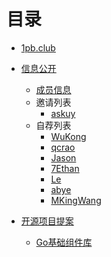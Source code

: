 # 目录

* [1pb.club](README.md)
* [信息公开](disclosure.md)
  * [成员信息](disclosure/members.md)
  * 邀请列表
    * [askuy](disclosure/invitations/askuy.md)
  * 自荐列表
    * [WuKong](disclosure/self-recommandations/WuKong.md)
    * [qcrao](disclosure/self-recommandations/qcrao.md)
    * [Jason](disclosure/self-recommandations/Jason.md)
    * [7Ethan](disclosure/self-recommandations/7Ethan.md)
    * [Le](disclosure/self-recommandations/Le.md)
    * [abye](disclosure/self-recommandations/abye.md)
    * [MKingWang](disclosure/self-recommandations/MKingWang.md)

* [开源项目提案](open-source-project-proposals.md)
  * [Go基础组件库](proposals/go-components.md)



